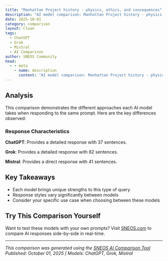 ```yaml
---
title: "Manhattan Project history - physics, ethics, and consequences"
description: "AI model comparison: Manhattan Project history - physics, ethics, and consequences..."
date: 2025-10-01
category: comparison
layout: Clean
tags:
  - ChatGPT
  - Grok
  - Mistral
  - AI Comparison
author: SNEOS Community
head:
  - - meta
    - name: description
      content: "AI model comparison: Manhattan Project history - physics, ethics, and consequences..."
---
```


<ChatComparison
  title="Manhattan Project history - physics, ethics, and consequences"
  prompt="Manhattan Project history - physics, ethics, and consequences"
  :responses='{"ChatGPT": "Certainly! Here\u0027s an overview of the Manhattan Project covering its history, physics, ethics, and consequences:\n\n---\n\n### Manhattan Project History\n\nThe Manhattan Project was a secret research and development initiative during World War II, primarily led by the United States with support from the United Kingdom and Canada. Its goal was to develop the first atomic bombs before Nazi Germany or any other adversaries could achieve such a weapon.\n\n- **Initiation:** The project formally began in 1942, although preliminary research started earlier due to concerns about nuclear fission and its military potential.\n- **Key Figures:** \n - **J. Robert Oppenheimer:** Scientific director.\n - **General Leslie Groves:** Military head responsible for logistics.\n - Other notable physicists included Enrico Fermi, Richard Feynman, Niels Bohr, and Ernest Lawrence.\n- **Locations:** Major sites included Los Alamos (New Mexico), Oak Ridge (Tennessee), and Hanford (Washington).\n- **Outcome:** The project successfully developed two types of atomic bombs:\n - The uranium-based \u201CLittle Boy\u201D\n - The plutonium-based \u201CFat Man.\u201D\n- **Deployment:** These bombs were dropped on Hiroshima and Nagasaki in August 1945, contributing to Japan\u2019s surrender and the end of World War II.\n\n---\n\n### Physics Behind the Manhattan Project\n\nThe core scientific principle was nuclear fission, the process of splitting heavy atomic nuclei (such as uranium-235 or plutonium-239) into lighter elements, releasing a tremendous amount of energy.\n\n- **Nuclear Fission:** When a heavy nucleus absorbs a neutron, it splits into two smaller nuclei, releasing energy and more neutrons, which can trigger a chain reaction.\n- **Critical Mass:** To create a bomb, enough fissile material must be brought together rapidly to achieve a supercritical mass, causing an exponentially growing chain reaction.\n- **Enrichment:** Natural uranium is mostly uranium-238, which is not easily fissionable. The project developed methods (like gaseous diffusion and electromagnetic separation) to enrich uranium-235.\n- **Plutonium Production:** Plutonium-239 was produced in nuclear reactors by irradiating uranium-238 and chemically separating the plutonium.\n- **Bomb Design:**\n - **Gun-type design:** Used for \u201CLittle Boy,\u201D where two subcritical masses of uranium are slammed together to form a supercritical mass.\n - **Implosion design:** Used for \u201CFat Man,\u201D where conventional explosives compress a plutonium core symmetrically to achieve supercriticality.\n\n---\n\n### Ethical Considerations\n\nThe Manhattan Project raises profound ethical questions related to the use of nuclear weapons and the conduct of science in wartime.\n\n- **Justification:** The primary justification was ending the war quickly to save lives that would be lost in a protracted conflict or invasion of Japan.\n- **Secrecy and Consent:** Scientists worked in extreme secrecy; many grappled with the moral implications of their work only after the bombings.\n- **Civilian Impact:** The bombings of Hiroshima and Nagasaki caused immense civilian casualties and long-term suffering due to radiation.\n- **Moral Debates:** Some scientists later regretted their roles, advocating for nuclear disarmament and controls.\n- **Alternatives:** Critics argue whether alternatives like demonstration of the bomb or diplomatic negotiations were sufficiently explored.\n\n---\n\n### Consequences\n\nThe immediate and long-term consequences of the Manhattan Project and its bombs have shaped global history profoundly.\n\n- **End of World War II:** The bombings helped precipitate Japan\u2019s surrender, ending WWII.\n- **Nuclear Arms Race:** Initiated the Cold War nuclear arms race between the U.S. and the Soviet Union.\n- **Nuclear Proliferation:** Spurred development of nuclear weapons by other countries.\n- **International Relations:** Led to the establishment of international treaties and regulatory bodies (e.g., IAEA) focused on nuclear nonproliferation.\n- **Ethical Legacy:** Continues to influence debates on the ethical use of technology, warfare, and weapons of mass destruction.\n- **Scientific Legacy:** Propelled advances in nuclear physics, energy, medicine, and technology.\n\n---\n\nIf you want more detailed information on any section or specific aspects, feel free to ask!", "Grok": "The Manhattan Project was a top-secret research and development program during World War II, led by the United States with the goal of producing the first nuclear weapons. It represents one of the most significant scientific endeavors in history, with profound implications in physics, ethics, and geopolitics. Below is an overview of its history, focusing on the physics behind it, the ethical dilemmas it posed, and the consequences that followed.\n\n---\n\n### **History and Background**\n- **Origins**: The Manhattan Project began in 1939, spurred by fears that Nazi Germany was pursuing nuclear weapons. Albert Einstein and Leo Szilard, among other scientists, urged President Franklin D. Roosevelt to initiate research after writing the famous Einstein-Szilard letter, warning of the potential for an \u0022extremely powerful bomb of a new type.\u0022\n- **Formal Establishment**: By 1942, the project was formally established under the direction of General Leslie Groves, with physicist J. Robert Oppenheimer as the scientific director. It brought together some of the brightest minds in physics, including Enrico Fermi, Richard Feynman, and Edward Teller.\n- **Key Locations**: Research and production took place across multiple secret sites, including Los Alamos, New Mexico (design and assembly of the bombs), Oak Ridge, Tennessee (uranium enrichment), and Hanford, Washington (plutonium production).\n\n---\n\n### **Physics of the Manhattan Project**\nThe Manhattan Project hinged on the principles of nuclear physics, particularly the concept of nuclear fission, which was discovered in 1938 by Otto Hahn and Fritz Strassmann, with critical theoretical contributions from Lise Meitner and Otto Frisch.\n\n1. **Nuclear Fission**:\n - Fission occurs when the nucleus of a heavy atom, such as uranium-235 or plutonium-239, splits into lighter nuclei after absorbing a neutron. This process releases a tremendous amount of energy (per Einstein\u2019s equation, \\( E = mc^2 \\)) and additional neutrons, which can trigger a chain reaction.\n - The project focused on creating a self-sustaining chain reaction, where each fission event triggers more, leading to an exponential release of energy.\n\n2. **Enrichment and Materials**:\n - **Uranium-235 (U-235)**: Naturally occurring uranium contains mostly U-238, with only about 0.7% U-235, the isotope capable of sustaining a fission chain reaction. Enrichment processes (like gaseous diffusion and electromagnetic separation) were developed at Oak Ridge to increase the concentration of U-235 for the \u0022Little Boy\u0022 bomb.\n - **Plutonium-239 (Pu-239)**: Plutonium was produced in nuclear reactors at Hanford by bombarding U-238 with neutrons. It was used in the \u0022Fat Man\u0022 bomb, which required a more complex implosion design due to plutonium\u2019s properties.\n\n3. **Bomb Designs**:\n - **Gun-type Design (\u0022Little Boy\u0022)**: Used for the Hiroshima bomb. Two sub-critical masses of U-235 were combined rapidly to achieve a critical mass, triggering a chain reaction.\n - **Implosion Design (\u0022Fat Man\u0022)**: Used for the Nagasaki bomb. A sub-critical mass of Pu-239 was compressed using conventional explosives to achieve criticality. This design required complex calculations and testing (e.g., the Trinity Test in July 1945).\n\n4. **Challenges**:\n - Ensuring a critical mass without premature detonation.\n - Developing precise timing mechanisms for implosion.\n - Producing sufficient quantities of fissile material under extreme secrecy and time pressure.\n\nThe success of the Trinity Test on July 16, 1945, in New Mexico marked the first controlled nuclear explosion, confirming the feasibility of nuclear weapons.\n\n---\n\n### **Ethical Dilemmas**\nThe Manhattan Project raised profound ethical questions, many of which continue to be debated today.\n\n1. **Development of a Weapon of Mass Destruction**:\n - Many scientists, including Oppenheimer, grappled with the moral implications of creating a weapon capable of unprecedented destruction. Some, like Szilard, later expressed regret, while others, like Teller, saw it as a necessary deterrent.\n - The project was initially justified as a defense against Nazi Germany, but by 1945, Germany had surrendered, and the focus shifted to Japan. Some scientists questioned whether the bomb was still necessary, advocating for a demonstration of power instead of direct use on civilian populations.\n\n2. **Secrecy and Accountability**:\n - The project operated under extreme secrecy, with many scientists unaware of the full scope of their work. This raised questions about informed consent and the role of scientists in militarized research.\n - Decisions about deployment were made by political and military leaders, with limited input from scientists, highlighting tensions between science and policy.\n\n3. **Human Cost and Civilian Targeting**:\n - The bombings of Hiroshima (August 6, 1945) and Nagasaki (August 9, 1945) killed over 200,000 people, mostly civilians, and caused long-term health effects from radiation. The deliberate targeting of cities raised ethical concerns about the proportionality of the attack and the value of human life.\n\n4. **Post-War Implications**:\n - Scientists like Oppenheimer became advocates for nuclear arms control, fearing an arms race. However, others supported further development of nuclear technology, including the hydrogen bomb, leading to internal conflicts within the scientific community.\n\n---\n\n### **Consequences**\nThe Manhattan Project had far-reaching consequences, reshaping global politics, science, and society.\n\n1. **Immediate Impact**:\n - **End of World War II**: The bombings of Hiroshima and Nagasaki led to Japan\u2019s surrender on August 15, 1945, effectively ending the war. However, debates persist about whether the bombings were necessary or if Japan was already on the brink of surrender.\n - **Human Toll**: Beyond immediate deaths, survivors (Hibakusha) faced long-term effects like cancer, birth defects, and psychological trauma due to radiation exposure.\n\n2. **Nuclear Arms Race**:\n - The success of the Manhattan Project marked the beginning of the nuclear age. The Soviet Union, through espionage (e.g., Klaus Fuchs) and its own research, tested its first nuclear weapon in 1949, initiating the Cold War arms race.\n - Both superpowers stockpiled thousands of nuclear weapons, leading to doctrines like Mutually Assured Destruction (MAD), where the threat of total annihilation served as a deterrent.\n\n3. **Geopolitical Shifts**:\n - The United States emerged as a global superpower with nuclear capabilities, altering international power dynamics.\n - Nuclear proliferation became a persistent concern, with countries like the UK, France, China, India, Pakistan, and North Korea eventually developing nuclear weapons.\n\n4. **Scientific and Technological Legacy**:\n - The project accelerated advancements in nuclear physics, leading to peaceful applications like nuclear power generation and medical isotope production.\n - However, it also tied science more closely to military interests, influencing funding and research priorities.\n\n5. **Cultural and Psychological Impact**:\n - The specter of nuclear war became a defining fear of the 20th century, influencing literature, film, and public policy (e.g., \u0022duck and cover\u0022 drills).\n - The ethical debates surrounding nuclear weapons shaped discussions on science\u2019s role in society, exemplified by Oppenheimer\u2019s famous quote (paraphrasing the Bhagavad Gita): \u0022Now I am become Death, the destroyer of worlds.\u0022\n\n6. **Environmental Consequences**:\n - Nuclear testing and production sites caused significant environmental contamination. For example, Hanford remains one of the most radioactive sites in the U.S., with ongoing cleanup efforts.\n - Fallout from atmospheric tests in the decades following the war spread radioactive particles globally, raising health and ecological concerns.\n\n---\n\n### **Conclusion**\nThe Manhattan Project stands as a testament to human ingenuity and the power of science, but also as a cautionary tale about the ethical responsibilities of technological advancement. The physics breakthroughs it achieved revolutionized our understanding of energy and matter, while the weapons it produced changed the course of history, ending one war but planting the seeds of another kind of conflict. Its consequences\u2014political, environmental, and moral\u2014continue to shape debates on nuclear policy, scientific ethics, and global security. The project reminds us of the dual nature of scientific progress: a tool for both creation and destruction, whose use depends on human judgment.", "Mistral": "The Manhattan Project, initiated during World War II, was a monumental effort by the United States, with assistance from the United Kingdom and Canada, to develop the first atomic bombs. The project had profound implications in the fields of physics, ethics, and global consequences.\n\n### Physics\nThe Manhattan Project was a significant milestone in the history of physics. It brought together some of the brightest minds in the field, including J. Robert Oppenheimer, Enrico Fermi, Niels Bohr, and many others. Key developments included:\n\n1. **Nuclear Fission**: The discovery of nuclear fission by Otto Hahn and Lise Meitner in 1938 laid the groundwork for the project. This process involves splitting the nucleus of an atom, releasing a tremendous amount of energy.\n\n2. **Chain Reactions**: Enrico Fermi and his team achieved the first controlled nuclear chain reaction in 1942 at the University of Chicago. This was a crucial step in demonstrating the feasibility of a nuclear reactor.\n\n3. **Bomb Design**: Two types of atomic bombs were developed:\n - **Little Boy**: A uranium-based bomb that used the gun-type design.\n - **Fat Man**: A plutonium-based bomb that used the implosion-type design.\n\n4. **Trinity Test**: The first successful test of an atomic bomb, known as the Trinity test, was conducted on July 16, 1945, in the New Mexico desert. This test confirmed the destructive power of the new weapon.\n\n### Ethics\nThe Manhattan Project raised numerous ethical questions that continue to be debated today:\n\n1. **Use of Atomic Bombs**: The decision to use atomic bombs on Hiroshima and Nagasaki in August 1945 remains one of the most controversial ethical issues. Proponents argue that the bombs ended the war quickly and saved lives by preventing a costly invasion of Japan. Critics contend that the bombings were unnecessary and caused immense suffering and death among civilians.\n\n2. **Scientific Responsibility**: Many scientists involved in the project, including Oppenheimer, later expressed regret and concern about the ethical implications of their work. The question of whether scientists should be held accountable for the consequences of their discoveries became a central ethical debate.\n\n3. **Arms Race**: The development of atomic weapons led to a nuclear arms race between the United States and the Soviet Union during the Cold War. This race had significant geopolitical and ethical implications, including the constant threat of nuclear war.\n\n### Consequences\nThe Manhattan Project had far-reaching consequences that shaped the post-war world:\n\n1. **Nuclear Proliferation**: The successful development of atomic bombs led to a global arms race, with other nations, including the Soviet Union, China, France, and the United Kingdom, developing their own nuclear weapons.\n\n2. **Cold War**: The nuclear standoff between the United States and the Soviet Union defined the Cold War era, leading to the doctrine of Mutually Assured Destruction (MAD) and the establishment of international treaties aimed at controlling nuclear proliferation.\n\n3. **Nuclear Energy**: The technology developed during the Manhattan Project also paved the way for the peaceful use of nuclear energy. Nuclear power plants became a significant source of electricity in many countries.\n\n4. **Global Peace and Security**: The existence of nuclear weapons has had a profound impact on global peace and security. The threat of nuclear war has influenced international relations, diplomacy, and military strategy.\n\n5. **Environmental Impact**: The testing and use of nuclear weapons have had significant environmental consequences, including radioactive fallout and long-term contamination of test sites and affected areas.\n\nIn summary, the Manhattan Project was a pivotal moment in history that transformed the fields of physics, ethics, and global politics. Its legacy continues to shape debates about nuclear weapons, scientific responsibility, and international security."}' 
  published-date="11:21"
/>

## Analysis

This comparison demonstrates the different approaches each AI model takes when responding to the same prompt. Here are the key differences observed:

### Response Characteristics

**ChatGPT**: Provides a detailed response with 37 sentences. 

**Grok**: Provides a detailed response with 82 sentences. 

**Mistral**: Provides a direct response with 41 sentences. 

## Key Takeaways

- Each model brings unique strengths to this type of query
- Response styles vary significantly between models
- Consider your specific use case when choosing between these models

## Try This Comparison Yourself

Want to test these models with your own prompts? Visit [SNEOS.com](https://sneos.com) to compare AI responses side-by-side in real-time.

---

*This comparison was generated using the [SNEOS AI Comparison Tool](https://sneos.com)*
*Published: October 01, 2025 | Models: ChatGPT, Grok, Mistral*
